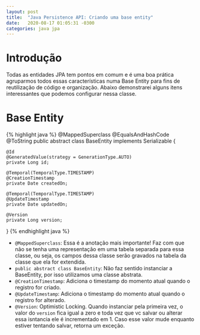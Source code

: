 ```yaml
---
layout: post
title:  "Java Persistence API: Criando uma base entity"
date:   2020-08-17 01:05:31 -0300
categories: java jpa
---
```

# Introdução
Todas as entidades JPA tem pontos em comum e é uma boa prática agruparmos todos essas características numa Base Entity para fins de reutilização de código e organização. Abaixo demonstrarei alguns itens interessantes que podemos configurar nessa classe.

# Base Entity

{% highlight java %}
@MappedSuperclass
@EqualsAndHashCode
@ToString
public abstract class BaseEntity implements Serializable {

    @Id
    @GeneratedValue(strategy = GenerationType.AUTO)
    private Long id;

    @Temporal(TemporalType.TIMESTAMP)
    @CreationTimestamp
    private Date createdOn;

    @Temporal(TemporalType.TIMESTAMP)
    @UpdateTimestamp
    private Date updatedOn;

    @Version
    private Long version;

}
{% endhighlight java %}

- `@MappedSuperclass`: Essa é a anotação mais importante! Faz com que não se tenha uma representação em uma tabela separada para essa classe, ou seja, os campos dessa classe serão gravados na tabela da classe que ela for extendida.
- `public abstract class BaseEntity`: Não faz sentido instanciar a BaseEntity, por isso utilizamos uma classe abstrata.
- `@CreationTimestamp`: Adiciona o timestamp do momento atual quando o registro for criado.
- `@UpdateTimestamp`: Adiciona o timestamp do momento atual quando o registro for alterado.
- `@Version`: Optimistic Locking. Quando instanciar pela primeira vez, o valor do `version` fica igual a zero e toda vez que vc salvar ou alterar essa isntancia ele é incrementado em 1. Caso esse valor mude enquanto estiver tentando salvar, retorna um exceção. 

